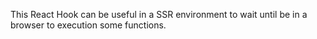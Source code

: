 This React Hook can be useful in a SSR environment to wait until be in a browser to execution some functions.
